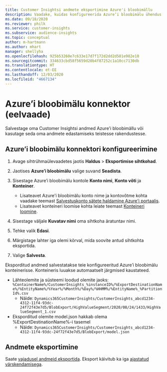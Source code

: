 ```yaml
---
title: Customer Insightsi andmete eksportimine Azure'i bloobimällu
description: Vaadake, kuidas konfigureerida Azure’i bloobimälu ühendus.
ms.date: 09/18/2020
ms.reviewer: philk
ms.service: customer-insights
ms.subservice: audience-insights
ms.topic: conceptual
author: m-hartmann
ms.author: mhart
manager: shellyha
ms.openlocfilehash: 925b53260e7c633e17d7f172d2dd2d581e982e10
ms.sourcegitcommit: 334633cbd58f5659d20b4f87252c1a10cc7130db
ms.translationtype: HT
ms.contentlocale: et-EE
ms.lasthandoff: 12/03/2020
ms.locfileid: "4667134"
---
```

# <a name="connector-for-azure-blob-storage-preview"></a>Azure’i bloobimälu konnektor (eelvaade)

Salvestage oma Customer Insightsi andmed Azure'i bloobimällu või kasutage seda oma andmete edastamiseks teistesse rakendustesse.

## <a name="configure-the-connector-for-azure-blob-storage"></a>Azure’i bloobimälu konnektori konfigureerimine

1. Avage sihtrühmaülevaadetes jaotis **Haldus** > **Eksportimise sihtkohad**.

1. Jaotises **Azure’i bloobimälu** valige suvand **Seadista**.

1. Sisestage Azure’i bloobimälu kontole **Konto nimi**, **Konto võti** ja **Konteiner**.
    - Lisateavet Azure'i bloobimälu konto nime ja kontovõtme kohta vaadake teemast [Salvestuskonto sätete haldamine Azure'i portaalis](https://docs.microsoft.com/azure/storage/common/storage-account-manage).
    - Lisateavet konteineri loomise kohta leiate teemast [Konteineri loomine](https://docs.microsoft.com/azure/storage/blobs/storage-quickstart-blobs-portal#create-a-container).

1. Sisestage väljale **Kuvatav nimi** oma sihtkoha äratuntav nimi.

1. Tehke valik **Edasi**.

1. Märgistage lahter iga olemi kõrval, mida soovite antud sihtkohta eksportida.

1. Valige **Salvesta**.

Eksporditud andmed salvestatakse teie konfigureeritud Azure’i bloobimälu konteinerisse. Konteineris luuakse automaatselt järgmised kaustateed.

- Lähteolemite ja süsteemi loodud olemite jaoks: `%ContainerName%/CustomerInsights_%instanceID%/%ExportDestinationName%/%EntityName%/%Year%/%Month%/%Day%/%HHMM%/%EntityName%_%PartitionId%.csv`
  - Näide: `Dynamics365CustomerInsights/CustomerInsights_abcd1234-4312-11f4-93dc-24f72f43e7d5/BlobExport/HighValueSegment/2020/08/24/1433/HighValueSegment_1.csv`
- Eksporditud olemite model.json hakkab olema %ExportDestinationName%-i tasemel
  - Näide: `Dynamics365CustomerInsights/CustomerInsights_abcd1234-4312-11f4-93dc-24f72f43e7d5/BlobExport/model.json`

## <a name="export-the-data"></a>Andmete eksportimine

Saate [vajadusel andmeid eksportida](/export-destinations.md#export-data-on-demand). Eksport käivitub ka iga [ajastatud värskendamisega](system.md#schedule-tab).
